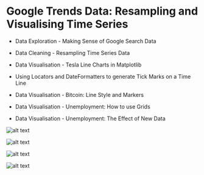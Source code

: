 # Google Trends Data: Resampling and Visualising Time Series

- Data Exploration - Making Sense of Google Search Data

- Data Cleaning - Resampling Time Series Data

- Data Visualisation - Tesla Line Charts in Matplotlib

- Using Locators and DateFormatters to generate Tick Marks on a Time Line

- Data Visualisation - Bitcoin: Line Style and Markers

- Data Visualisation - Unemployment: How to use Grids

- Data Visualisation - Unemployment: The Effect of New Data


![alt text](?raw=true)

![alt text](?raw=true)

![alt text](?raw=true)

![alt text](?raw=true)